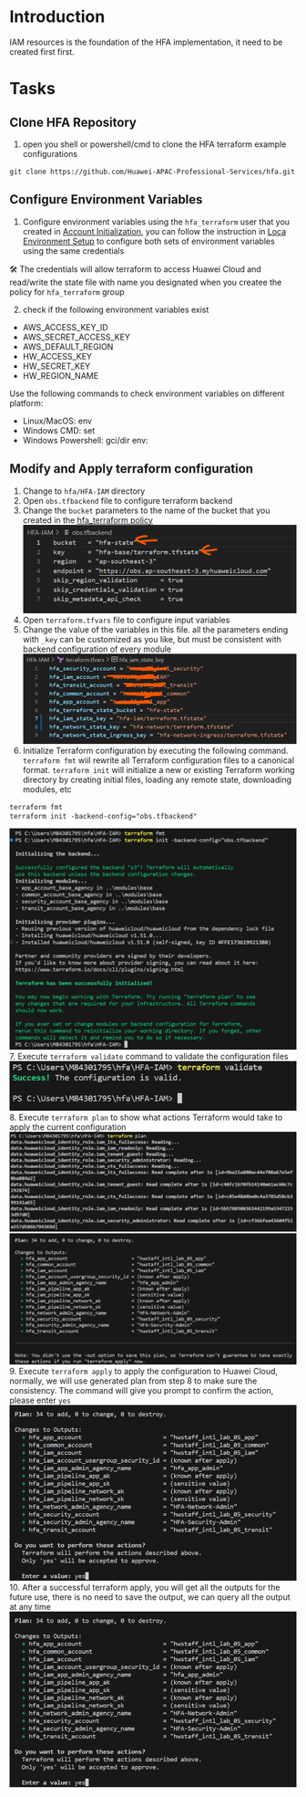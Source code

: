 # Introduction
IAM resources is the foundation of the HFA implementation, it need to be created first first.

# Tasks
## Clone HFA Repository
1. open you shell or powershell/cmd to clone the HFA terraform example configurations
```
git clone https://github.com/Huawei-APAC-Professional-Services/hfa.git
```

## Configure Environment Variables
1. Configure environment variables using the `hfa_terraform` user that you created in [Account Initialization](02_Account_Initialization.md#create-hfa_terraform-user-and-user-group), you can follow the instruction in [Loca Environment Setup](./03_Local_Env_Setup.md#configure-environment-variables) to configure both sets of environment variables using the same credentials

:hammer_and_wrench: The credentials will allow terraform to access Huawei Cloud and read/write the state file with name you designated when you createe the policy for `hfa_terraform` group

2. check if the following environment variables exist
* AWS_ACCESS_KEY_ID
* AWS_SECRET_ACCESS_KEY
* AWS_DEFAULT_REGION
* HW_ACCESS_KEY
* HW_SECRET_KEY
* HW_REGION_NAME

Use the following commands to check environment variables on different platform:
* Linux/MacOS: env
* Windows CMD: set
* Windows Powershell: gci/dir env:

## Modify and Apply terraform configuration
1. Change to  `hfa/HFA-IAM` directory
2. Open `obs.tfbackend` file to configure terraform backend
3. Change the `bucket` parameters to the name of the bucket that you created in the [hfa_terraform policy](./02_Account_Initialization.md#create-a-obs-bucket-for-terraform-state-storage)
![001_tfbackend](./images/IAM_Account/001_Changetfbackend.png)
4. Open `terraform.tfvars` file to configure input variables
5. Change the value of the variables in this file. all the parameters ending with `_key` can be customized as you like, but must be consistent with backend configuration of every module
![iamtfvars](./images/IAM_Account/002_Changetfvars.png)
6. Initialize Terraform configuration by executing the following command. `terraform fmt` wiil rewrite all Terraform configuration files to a canonical format. `terraform init` will initialize a new or existing Terraform working directory by creating
  initial files, loading any remote state, downloading modules, etc
```
terraform fmt
terraform init -backend-config="obs.tfbackend"
```
![TerraformInitialization](./images/IAM_Account/003_Terraform_Initialization.png)
7. Execute `terraform validate` command to validate the configuration files
![TerraformValidation](./images/IAM_Account/004_Terraform_Validation.png)
8. Execute `terraform plan` to show what actions Terraform would take to apply the current configuration
![TerraformPlan](./images/IAM_Account/005_Terraform_Plan_01.png)
![TerraformPlan](./images/IAM_Account/005_Terraform_Plan_02.png)
9. Execute `terraform apply` to apply the configuration to Huawei Cloud, normally, we will use generated plan from step 8 to make sure the consistency. The command will give you prompt to confirm the action, please enter `yes`
![TerraformApply](./images/IAM_Account/005_Terraform_Apply_01.png)
10. After a successful terraform apply, you will get all the outputs for the future use, there is no need to save the output, we can query all the output at any time
![TerraformApplyResult](./images/IAM_Account/006_Terraform_ApplyResult_01.png)
